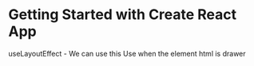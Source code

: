 # Getting Started with Create React App
useLayoutEffect - We can use this Use when the element html is drawer